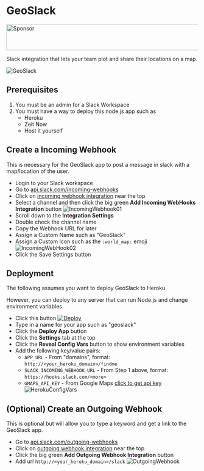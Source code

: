 # GeoSlack

<a target='_blank' rel='nofollow' href='https://app.codesponsor.io/link/fnqaM5soqgNJruSNFm8pdqUw/styfle/geoslack'>
  <img alt='Sponsor' width='888' height='68' src='https://app.codesponsor.io/embed/fnqaM5soqgNJruSNFm8pdqUw/styfle/geoslack.svg' />
</a>

Slack integration that lets your team plot and share their locations on a map.

![GeoSlack](https://styfle.github.io/geoslack/img/pic1.png)

## Prerequisites

1. You must be an admin for a Slack Workspace
2. You must have a way to deploy this node.js app such as
    - Heroku
    - Zeit Now
    - Host it yourself

## Create a Incoming Webhook

This is necessary for the GeoSlack app to post a message in slack with a map/location of the user.

- Login to your Slack workspace
- Go to [api.slack.com/incoming-webhooks](https://api.slack.com/incoming-webhooks#share_your_incoming_webhook_as_a_slack_app)
- Click on [incoming webhook integration](https://my.slack.com/services/new/incoming-webhook/) near the top
- Select a channel and then click the big green **Add Incoming WebHooks Integration** button
   ![IncomingWebhook01](https://styfle.github.io/geoslack/img/pic2.png)
- Scroll down to the **Integration Settings**
- Double check the channel name
- Copy the Webhook URL for later
- Assign a Custom Name such as "GeoSlack"
- Assign a Custom Icon such as the `:world_map:` emoji
   ![IncomingWebHook02](https://styfle.github.io/geoslack/img/pic3.png)
- Click the Save Settings button

## Deployment

The following assumes you want to deploy GeoSlack to Heroku.

However, you can deploy to any server that can run Node.js and change environment variables.

- Click this button [![Deploy](https://www.herokucdn.com/deploy/button.png)](https://heroku.com/deploy)
- Type in a name for your app such as "geoslack"
- Click the **Deploy App** button
- Click the **Settings** tab at the top
- Click the **Reveal Config Vars** button to show environment variables
- Add the following key/value pairs:
   - `APP_URL` - From "domains", format: `http://<your_heroku_domain>/findme`
   - `SLACK_INCOMING_WEBHOOK_URL` - From Step 1 above, format: `https://hooks.slack.com/<more>`
   - `GMAPS_API_KEY` - From Google Maps [click to get api key](https://developers.google.com/maps/documentation/javascript/get-api-key)
    ![HerokuConfigVars](https://styfle.github.io/geoslack/img/pic4.png)

## (Optional) Create an Outgoing Webhook

This is optional but will allow you to type a keyword and get a link to the GeoSlack app.

- Go to [api.slack.com/outgoing-webhooks](https://api.slack.com/outgoing-webhooks)
- Click on [outgoing webhook integration](https://my.slack.com/services/new/outgoing-webhook) near the top
- Click the big green **Add Outgoing Webhook Integration** button
- Add url `http://<your_heroku_domain>/slack`
    ![OutgoingWebhook](https://styfle.github.io/geoslack/img/pic5.png)

